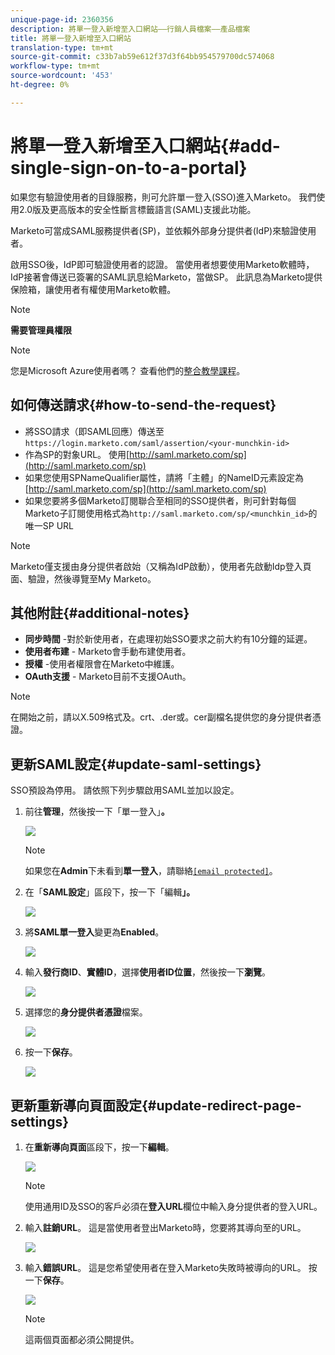 ```yaml
---
unique-page-id: 2360356
description: 將單一登入新增至入口網站——行銷人員檔案——產品檔案
title: 將單一登入新增至入口網站
translation-type: tm+mt
source-git-commit: c33b7ab59e612f37d3f64bb954579700dc574068
workflow-type: tm+mt
source-wordcount: '453'
ht-degree: 0%

---
```



# 將單一登入新增至入口網站{#add-single-sign-on-to-a-portal}

如果您有驗證使用者的目錄服務，則可允許單一登入(SSO)進入Marketo。 我們使用2.0版及更高版本的安全性斷言標籤語言(SAML)支援此功能。

Marketo可當成SAML服務提供者(SP)，並依賴外部身分提供者(IdP)來驗證使用者。

啟用SSO後，IdP即可驗證使用者的認證。 當使用者想要使用Marketo軟體時，IdP接著會傳送已簽署的SAML訊息給Marketo，當做SP。 此訊息為Marketo提供保險箱，讓使用者有權使用Marketo軟體。

>[!NOTE]
>
>**需要管理員權限**

>[!NOTE]
>
>您是Microsoft Azure使用者嗎？ 查看他們的[整合教學課程](https://azure.microsoft.com/en-us/documentation/articles/active-directory-saas-marketo-tutorial/)。

## 如何傳送請求{#how-to-send-the-request}

* 將SSO請求（即SAML回應）傳送至`https://login.marketo.com/saml/assertion/<your-munchkin-id>`
* 作為SP的對象URL。 使用[http://saml.marketo.com/sp](http://saml.marketo.com/sp)
* 如果您使用SPNameQualifier屬性，請將「主體」的NameID元素設定為[http://saml.marketo.com/sp](http://saml.marketo.com/sp)
* 如果您要將多個Marketo訂閱聯合至相同的SSO提供者，則可針對每個Marketo子訂閱使用格式為`http://saml.marketo.com/sp/<munchkin_id>`的唯一SP URL

>[!NOTE]
>
>Marketo僅支援由身分提供者啟始（又稱為IdP啟動），使用者先啟動Idp登入頁面、驗證，然後導覽至My Marketo。

## 其他附註{#additional-notes}

* **同步時間** -對於新使用者，在處理初始SSO要求之前大約有10分鐘的延遲。
* **使用者布建** - Marketo會手動布建使用者。
* **授權** -使用者權限會在Marketo中維護。
* **OAuth支援** - Marketo目前不支援OAuth。

>[!NOTE]
>
>在開始之前，請以X.509格式及。crt、.der或。cer副檔名提供您的身分提供者憑證。

## 更新SAML設定{#update-saml-settings}

SSO預設為停用。 請依照下列步驟啟用SAML並加以設定。

1. 前往**管理**，然後按一下「單一登入」**。**

   ![](assets/image2014-9-24-14-3a36-3a50.png)

   >[!NOTE]
   >
   >如果您在&#x200B;**Admin**&#x200B;下未看到&#x200B;**單一登入**，請聯絡[`[email protected]`](http://mailto:support@marketo.com)。

1. 在「**SAML設定**」區段下，按一下「編輯&#x200B;**」。**

   ![](assets/image2014-9-24-14-3a37-3a3.png)

1. 將&#x200B;**SAML單一登入**&#x200B;變更為&#x200B;**Enabled**。

   ![](assets/image2014-9-24-14-3a37-3a17.png)

1. 輸入&#x200B;**發行商ID**、**實體ID**，選擇&#x200B;**使用者ID位置**，然後按一下&#x200B;**瀏覽**。

   ![](assets/image2014-9-24-14-3a37-3a32.png)

1. 選擇您的&#x200B;**身分提供者憑證**&#x200B;檔案。

   ![](assets/image2014-9-24-14-3a38-3a8.png)

1. 按一下&#x200B;**保存**。

   ![](assets/image2014-9-24-14-3a38-3a22.png)

## 更新重新導向頁面設定{#update-redirect-page-settings}

1. 在&#x200B;**重新導向頁面**&#x200B;區段下，按一下&#x200B;**編輯**。

   ![](assets/seven.png)

   >[!NOTE]
   >
   >使用通用ID及SSO的客戶必須在&#x200B;**登入URL**&#x200B;欄位中輸入身分提供者的登入URL。

1. 輸入&#x200B;**註銷URL**。 這是當使用者登出Marketo時，您要將其導向至的URL。

   ![](assets/eight.png)

1. 輸入&#x200B;**錯誤URL**。 這是您希望使用者在登入Marketo失敗時被導向的URL。 按一下&#x200B;**保存**。

   ![](assets/nine.png)

   >[!NOTE]
   >
   >這兩個頁面都必須公開提供。

